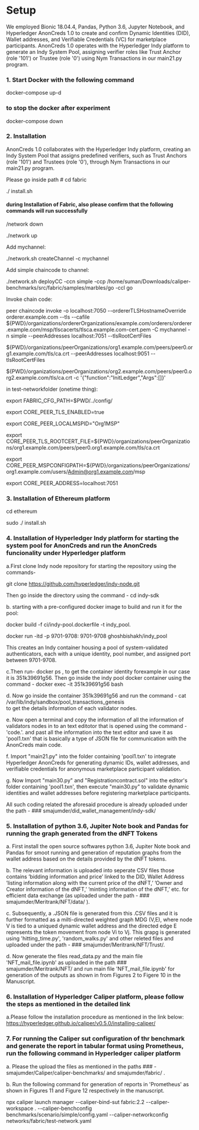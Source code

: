 # Setup
We employed Bionic 18.04.4, Pandas, Python 3.6, Jupyter Notebook, and Hyperledger AnonCreds 1.0 to create and confirm Dynamic Identities (DID), Wallet addresses, and Verifiable Credentials (VC) for marketplace participants. AnonCreds 1.0 operates with the Hyperledger Indy platform to generate an Indy System Pool, assigning verifier roles like Trust Anchor (role '101') or Trustee (role '0') using Nym Transactions in our main21.py program.

 ### 1. Start Docker with the following command

docker-compose up-d

### to stop the docker after experiment 
docker-compose down

### 2. Installation 
AnonCreds 1.0 collaborates with the Hyperledger Indy platform, creating an Indy System Pool that assigns predefined verifiers, such as Trust Anchors (role '101') and Trustees (role '0'), through Nym Transactions in our main21.py program.

Please go inside path # cd fabric

./ install.sh

####  during Installation of Fabric, also please confirm that the following commands will run successfully
/network down

./network up

Add mychannel:

./network.sh createChannel -c mychannel

Add simple chaincode to channel:

./network.sh deployCC -ccn simple -ccp /home/suman/Downloads/caliper-benchmarks/src/fabric/samples/marbles/go -ccl go

Invoke chain code:

peer chaincode invoke -o localhost:7050 --ordererTLSHostnameOverride orderer.example.com --tls --cafile
${PWD}/organizations/ordererOrganizations/example.com/orderers/orderer.example.com/msp/tlscacerts/tlsca.example.com-cert.pem -C mychannel -n simple --peerAddresses localhost:7051 --tlsRootCertFiles 

${PWD}/organizations/peerOrganizations/org1.example.com/peers/peer0.org1.example.com/tls/ca.crt --peerAddresses localhost:9051 --tlsRootCertFiles 

${PWD}/organizations/peerOrganizations/org2.example.com/peers/peer0.org2.example.com/tls/ca.crt -c '{"function":"InitLedger","Args":[]}'

 
in test-networkfolder (onetime thing): 

export FABRIC_CFG_PATH=$PWD/../config/

export CORE_PEER_TLS_ENABLED=true

export CORE_PEER_LOCALMSPID="Org1MSP"

export CORE_PEER_TLS_ROOTCERT_FILE=${PWD}/organizations/peerOrganizations/org1.example.com/peers/peer0.org1.example.com/tls/ca.crt

export CORE_PEER_MSPCONFIGPATH=${PWD}/organizations/peerOrganizations/org1.example.com/users/Admin@org1.example.com/msp

export CORE_PEER_ADDRESS=localhost:7051

### 3. Installation of Ethereum platform 
cd ethereum

sudo ./ install.sh

### 4. Installation of Hyperledger Indy platform for starting the system pool for AnonCreds and run the AnonCreds funcionality under Hyperledger platform

a.First clone Indy node repository for starting the repository using the commands- 

git clone https://github.com/hyperledger/indy-node.git 

Then go inside the directory using the command - cd indy-sdk

b. starting with a pre-configured docker image to build and run it for the pool:
   
docker build -f ci/indy-pool.dockerfile -t indy_pool.

docker run -itd -p 9701-9708: 9701-9708 ghoshbishakh/indy_pool

This creates an Indy container housing a pool of system-validated authenticators, each with a unique identity, pool number, and assigned port between 9701-9708.

c.Then run-  docker ps , to get the container identity forexample in our case it is 351k39691g56. 
Then go inside the indy pool docker container  using the command - docker exec -it 351k39691g56 bash

d. Now go inside the container 351k39691g56 and run the command - cat /var/lib/indy/sandbox/pool_transactions_genesis                                              
to get the details information of each validator nodes.

e. Now open a terminal and copy the information of all the information of validators nodes in to an text editotor that is opened using the command -'code.'.
and past all the information into the text editor and save it as 'pool1.txn' that is basically a type of JSON file for communication with the AnonCreds main code.

f. Import "main21.py" into the folder containing 'pool1.txn' to integrate Hyperledger AnonCreds for generating dynamic IDs, wallet addresses, and verifiable credentials for anonymous marketplace participant validation.

g. Now Import "main30.py" and "Registrationcontract.sol" into the editor's folder containing 'pool1.txn', then execute "main30.py" to validate dynamic identities and wallet addresses before registering marketplace participants.

All such coding related the aforesaid procedure is already uploaded under the path -  ### smajumder/did_wallet_management/indy-sdk/

### 5. Installation of python 3.6, Jupiter Note book and Pandas for running the graph generated from the dNFT Tokens 

a. First install the open source softwares python 3.6, Jupiter Note book and Pandas for smoot running and generation of reputation graphs from the wallet address based on the details provided by the dNFT  tokens.

b. The relevant information is uploaded into seperate CSV files those contains ’bidding information and price’ linked to the DID, Wallet Address ’listing information along with the current price of the dNFT,’ ’Owner and Creator information of the dNFT,’ ’minting information of the dNFT,’ etc. for efficient data exchange  (as uploaded under the path - ### smajumder/Meritrank/NFT/data/ ).

c. Subsequently, a .JSON file is generated from this .CSV files and it is further formatted as a milti-directed weighted graph MDG (V,E), where node V is tied to a uniqued dynamic wallet address and the directed edge E represents the token movement from node Vi to Vj. This grapg is generated using 'hitting_time.py', 'random_walks.py' and other releted files and uploaded under the path - ### smajumder/Meritrank/NFT/Trust/.

d. Now generate the files read_data.py and the main file 'NFT_mail_file.ipynb' as uploaded in the path ### smajumder/Meritrank/NFT/ and run main file 'NFT_mail_file.ipynb' for generation of the outputs as shown in from Figures 2 to Figere 10 in the Manuscript. 

### 6. Installation of Hyperledger Caliper platform, please follow the steps as mentioned in the detailed link

a.Please follow the installation procedure as mentioned in the link below:
https://hyperledger.github.io/caliper/v0.5.0/installing-caliper/

### 7. For running the Caliper sut configuration of thr benchmark and generate the report in tabular format using Prometheus, run the following command in Hyperledger caliper platform 

a. Please the upload the files as mentioned in the paths ### - smajumder/Caliper/caliper-benchmarks/ 
and smajumder/fabric/ .

b. Run the following command for generation of reports in 'Prometheus' as shown in Figures 11 and Figure 12 respectively in the manuscript.

npx caliper launch manager --caliper-bind-sut fabric:2.2 --caliper-workspace . --caliper-benchconfig benchmarks/scenario/simple/config.yaml --caliper-networkconfig networks/fabric/test-network.yaml
